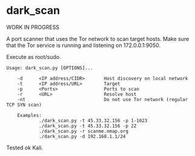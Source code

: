 # dark_scan
WORK IN PROGRESS

A port scanner that uses the Tor network to scan target hosts.
Make sure that the Tor service is running and listening on 172.0.0.1:9050.

Execute as root/sudo.

    Usage: dark_scan.py [OPTIONS]...

        -d      <IP address/CIDR>       Host discovery on local network
        -t      <IP address/URL>        Target
        -p      <Ports>                 Ports to scan
        -r      <URL>                   Resolve host
        -nt                             Do not use Tor network (regular TCP SYN scan)

        Examples:
                ./dark_scan.py -t 45.33.32.156 -p 1-1023
                ./dark_scan.py -t 45.33.32.156 -p 22
                ./dark_scan.py -r scanme.nmap.org
                ./dark_scan.py -d 192.168.1.1/24

Tested ok Kali.
